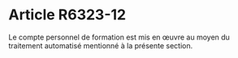 # Article R6323-12

<div align="left">
  Le compte personnel de formation est mis en œuvre au moyen du traitement automatisé mentionné à la présente section.<br /> <br /> <br /> <br />